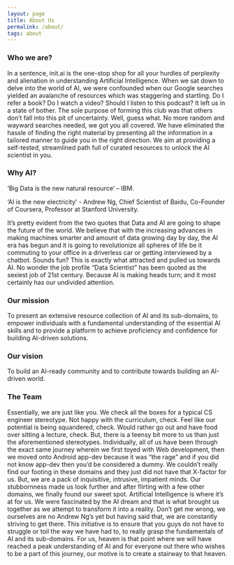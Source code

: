 ```yaml
---
layout: page
title: About Us
permalink: /about/
tags: about
---
```


### Who we are?
In a sentence, init.ai is the one-stop shop for all your hurdles of perplexity and alienation in understanding Artificial Intelligence. When we sat down to delve into the world of AI, we were confounded when our Google searches yielded an avalanche of resources which was staggering and startling. Do I refer a book? Do I watch a video? Should I listen to this podcast? It left us in a state of bother. The sole purpose of forming this club was that others don’t fall into this pit of uncertainty. Well, guess what. No more random and wayward searches needed, we got you all covered. We have eliminated the hassle of finding the right material by presenting all the information in a tailored manner to guide you in the right direction. We aim at providing a self-tested, streamlined path full of curated resources to unlock the AI scientist in you.

### Why AI?

‘Big Data is the new natural resource’ – IBM.

‘AI is the new electricity’ - Andrew Ng, Chief Scientist of Baidu, Co-Founder of Coursera, Professor at Stanford University.

It’s pretty evident from the two quotes that Data and AI are going to shape the future of the world. We believe that with the increasing advances in making machines smarter and amount of data growing day by day, the AI era has begun and it is going to revolutionize all spheres of life be it commuting to your office in a driverless car or getting interviewed by a chatbot. Sounds fun? This is exactly what attracted and pulled us towards AI. No wonder the job profile “Data Scientist” has been quoted as the sexiest job of 21st century. Because AI is making heads turn; and it most certainly has our undivided attention.

### Our mission
To present an extensive resource collection of AI and its sub-domains, to empower individuals with a fundamental understanding of the essential AI skills and to provide a platform to achieve proficiency and confidence for building AI-driven solutions.

### Our vision
  To build an AI-ready community and to contribute towards building an AI-driven world.

### The Team 
Essentially, we are just like you. We check all the boxes for a typical CS engineer stereotype. Not happy with the curriculum, check. Feel like our potential is being squandered, check. Would rather go out and have food over sitting a lecture, check. But, there is a teensy bit more to us than just the aforementioned stereotypes. Individually, all of us have been through the exact same journey wherein we first toyed with Web development, then we moved onto Android app-dev because it was “the rage” and if you did not know app-dev then you’d be considered a dummy. We couldn’t really find our footing in these domains and they just did not have that X-factor for us. But, we are a pack of inquisitive, intrusive, impatient minds. Our stubbornness made us look further and after flirting with a few other domains, we finally found our sweet spot. Artificial Intelligence is where it’s at for us.  We were fascinated by the AI dream and that is what brought us together as we attempt to transform it into a reality. Don’t get me wrong, we ourselves are no Andrew Ng’s yet but having said that, we are constantly striving to get there. This initiative is to ensure that you guys do not have to struggle or toil the way we have had to, to really grasp the fundamentals of AI and its sub-domains. For us, heaven is that point where we will have reached a peak understanding of AI and for everyone out there who wishes to be a part of this journey, our motive is to create a stairway to that heaven.
